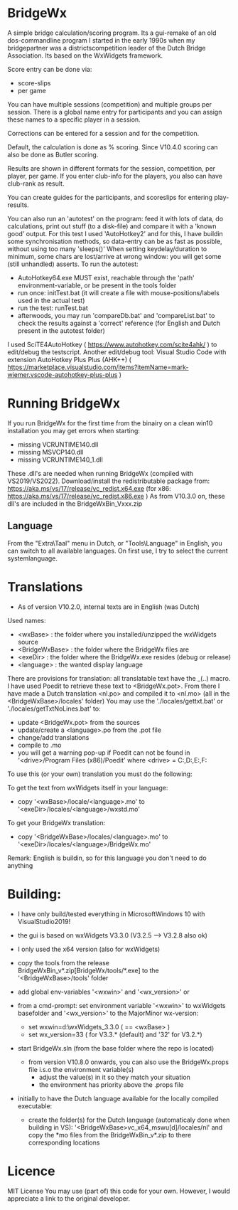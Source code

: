 # BridgeWx

A simple bridge calculation/scoring program.
Its a gui-remake of an old dos-commandline program I started in the early 1990s when my bridgepartner was a districtscompetition leader of the Dutch Bridge Association. Its based on the WxWidgets framework.

Score entry can be done via:
- score-slips
- per game

You can have multiple sessions (competition) and multiple groups per session.
There is a global name entry for participants and you can assign these names to a specific player in a session.

Corrections can be entered for a session and for the competition.

Default, the calculation is done as % scoring.
Since V10.4.0 scoring can also be done as Butler scoring.

Results are shown in different formats for the session, competition, per player, per game.
If you enter club-info for the players, you also can have club-rank as result.

You can create guides for the participants, and scoreslips for entering play-results.

You can also run an 'autotest' on the program: feed it with lots of data, do calculations, print out stuff (to a disk-file) and compare it with a 'known good' output.
For this test I used 'AutoHotkey2' and for this, I have buildin some synchronisation methods, so data-entry can be as fast as possible, without using too many 'sleeps()'
When setting keydelay/duration to minimum, some chars are lost/arrive at wrong window: you will get some (still unhandled) asserts.
To run the autotest:
 - AutoHotkey64.exe MUST exist, reachable through the 'path' environment-variable, or be present in the tools folder
 - run once: initTest.bat (it will create a file with mouse-positions/labels used in the actual test)
 - run the test: runTest.bat
 - afterwoods, you may run 'compareDb.bat' and 'compareList.bat' to check the results against a 'correct' reference (for English and Dutch present in the autotest folder)

I used SciTE4AutoHotkey ( https://www.autohotkey.com/scite4ahk/ ) to edit/debug the testscript.
Another edit/debug tool: Visual Studio Code with extension AutoHotkey Plus Plus (AHK++) ( https://marketplace.visualstudio.com/items?itemName=mark-wiemer.vscode-autohotkey-plus-plus )


# Running BridgeWx

If you run BridgeWx for the first time from the binairy on a clean win10 installation you may get errors when starting:
  - missing VCRUNTIME140.dll
  - missing MSVCP140.dll
  - missing VCRUNTIME140_1.dll

These .dll's are needed when running BridgeWx (compiled with VS2019/VS2022). 
Download/install the redistributable package from: https://aka.ms/vs/17/release/vc_redist.x64.exe
(for x86: https://aka.ms/vs/17/release/vc_redist.x86.exe )
As from V10.3.0 on, these dll's are included in the BridgeWxBin_Vxxx.zip 

## Language

From the "Extra\Taal" menu in Dutch, or "Tools\Language" in English, you can switch to all available languages.
On first use, I try to select the current systemlanguage.

# Translations

- As of version V10.2.0, internal texts are in English (was Dutch)

Used names:
- \<wxBase\>		: the folder where you installed/unzipped the wxWidgets source
- \<BridgeWxBase\>	: the folder where the BridgeWx files are
- \<exeDir\>		: the folder where the BridgeWx.exe resides (debug or release)
- \<language\>		: the wanted display language

There are provisions for translation: all translatable text have the _(..) macro.
I have used Poedit to retrieve these text to \<BridgeWx.pot\>. From there I have made a Dutch translation \<nl.po\> and compiled it to \<nl.mo\> (all in the \<BridgeWxBase\>/locales' folder)
You may use the './locales/gettxt.bat' or './locales/getTxtNoLines.bat' to:
  - update \<BridgeWx.pot\> from the sources
  - update/create a \<language\>.po from the .pot file
  - change/add translations
  - compile to .mo
  - you will get a warning pop-up if Poedit can not be found in '\<drive\>/Program Files (x86)/Poedit' where \<drive\> = C:,D:,E:,F:

To use this (or your own) translation you must do the following:

To get the text from wxWidgets itself in your language:
 - copy '\<wxBase\>/locale/\<language\>.mo' to '\<exeDir\>/locales/\<language\>/wxstd.mo'

To get your BridgeWx translation:
 - copy '\<BridgeWxBase\>/locales/\<language\>.mo' to '\<exeDir\>/locales/\<language\>/BridgeWx.mo'

Remark: English is buildin, so for this language you don't need to do anything


# Building:

 - I have only build/tested everything in MicrosoftWindows 10 with VisualStudio2019!
 - the gui is based on wxWidgets V3.3.0 (V3.2.5 --> V3.2.8 also ok)
 - I only used the x64 version (also for wxWidgets)
 - copy the tools from the release BridgeWxBin_v\*.zip[BridgeWx/tools/*.exe] to the '\<BridgeWxBase\>/tools' folder 
 - add  global env-variables '\<wxwin\>' and '\<wx_version\>' or
 - from a cmd-prompt: set environment variable '\<wxwin\>' to wxWidgets basefolder and '\<wx_version\>' to the MajorMinor wx-version:
    - set wxwin=d:\wxWidgets_3.3.0  ( == \<wxBase\> )
    - set wx_version=33             ( for V3.3.* (default) and '32' for V3.2.*)
 - start BridgeWx.sln (from the base folder where the repo is located)
    - from version V10.8.0 onwards, you can also use the BridgeWx.props file i.s.o the environment variable(s)
       - adjust the value(s) in it so they match your situation
       - the environment has priority above the .props file

 - initially to have the Dutch language available for the locally compiled executable:
     - create the folder(s) for the Dutch language (automaticaly done when building in VS):
       '\<BridgeWxBase\>vc_x64_mswu[d]/locales/nl'
   and copy the *mo files from the BridgeWxBin_v\*.zip to there corresponding locations

# Licence

MIT License
You may use (part of) this code for your own. However, I would appreciate a link to the original developer.
